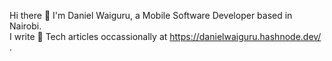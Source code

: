Hi there 👋 I'm Daniel Waiguru, a Mobile Software Developer based in Nairobi.
<br>
I write :pencil: Tech articles occassionally at https://danielwaiguru.hashnode.dev/ .

<!--
**DanielWaiguru91/DanielWaiguru91** is a ✨ _special_ ✨ repository because its `README.md` (this file) appears on your GitHub profile.

Here are some ideas to get you started:

- 🔭 I’m currently working on ...
- 🌱 I’m currently learning Mudularization Architecture in Android
- 👯 I’m looking to collaborate on android 
- 🤔 I’m looking for help with ...
- 💬 Ask me about ...
- 📫 How to reach me: ...
- 😄 Pronouns: ...
- ⚡ Fun fact: ...
![Visitor Count](https://profile-counter.glitch.me/DanielWaiguru91/count.svg)
-->
